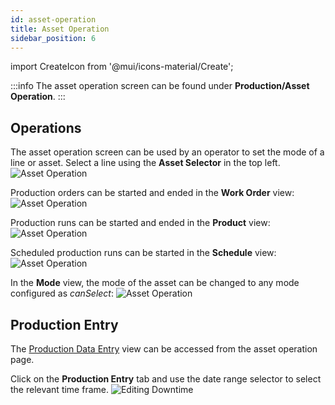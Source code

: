 ```yaml
---
id: asset-operation
title: Asset Operation
sidebar_position: 6
---
```

import CreateIcon from '@mui/icons-material/Create';

:::info
The asset operation screen can be found under **Production/Asset Operation**.
:::
## Operations
The asset operation screen can be used by an operator to set the mode of a line or asset. Select a line using the **Asset Selector** in the top left.
![Asset Operation](/img/36.png)

Production orders can be started and ended in the **Work Order** view:
![Asset Operation](/img/51.png)

Production runs can be started and ended in the **Product** view: 
![Asset Operation](/img/52.png)

Scheduled production runs can be started in the **Schedule** view:
![Asset Operation](/img/50.png)

In the **Mode** view, the mode of the asset can be changed to any mode configured as *canSelect*:
![Asset Operation](/img/53.png)

## Production Entry
The [Production Data Entry](docs/products/ops/production-data-entry.md) view can be accessed from the asset operation page. 

Click on the <CreateIcon fontSize="small" /> **Production Entry** tab and use the date range selector to select the relevant time frame.
   ![Editing Downtime](/img/54.png)
